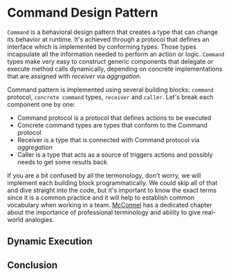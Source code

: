 # Command Design Pattern
`Command` is a behavioral design pattern that creates a type that can change its behavior at runtime. It's achieved through a protocol that defines an interface which is implemented by conforming types. Those types incapsulate all the information needed to perform an action or logic. `Command` types make very easy to construct generic components that delegate or execute method calls dynamically, depending on concrete implementations that are assigned with *receiver* via *aggrigation*. 

Command pattern is implemented using several building blocks: `command` protocol, `concrete command` types, `receiver` and `caller`. Let's break each component one by one:

- Command protocol is a protocol that defines actions to be executed
- Concrete command types are types that conform to the Command protocol
- Receiver is a type that is connected with Command protocol via *aggregation*
- Caller is a type that acts as a source of triggers actions and possibly needs to get some resutls back

If you are a bit confused by all the termonology, don't worry, we will implement each building block programmatically. We could skip all of that and dive straight into the code, but it's important to know the exact terms since it is a common practice and it will help to establish common vocabulary when working in a team. [McConnel]() has a dedicated chapter about the importance of professional terminology and ability to give real-world analogies. 

## Dynamic Execution







## Conclusion
